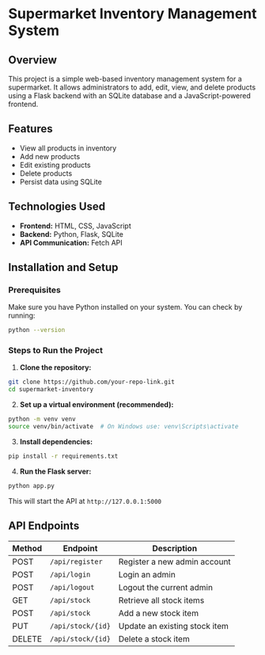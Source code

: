 # Supermarket Inventory Management System

## Overview
This project is a simple web-based inventory management system for a supermarket. It allows administrators to add, edit, view, and delete products using a Flask backend with an SQLite database and a JavaScript-powered frontend.


## Features
- View all products in inventory
- Add new products
- Edit existing products
- Delete products
- Persist data using SQLite

## Technologies Used
- **Frontend:** HTML, CSS, JavaScript
- **Backend:** Python, Flask, SQLite
- **API Communication:** Fetch API

## Installation and Setup

### Prerequisites
Make sure you have Python installed on your system. You can check by running:
```bash
python --version
```

### Steps to Run the Project
1. **Clone the repository:**
```bash
git clone https://github.com/your-repo-link.git
cd supermarket-inventory
```

2. **Set up a virtual environment (recommended):**
```bash
python -m venv venv
source venv/bin/activate  # On Windows use: venv\Scripts\activate
```

3. **Install dependencies:**
```bash
pip install -r requirements.txt
```

4. **Run the Flask server:**
```bash
python app.py
```
This will start the API at `http://127.0.0.1:5000`


## API Endpoints

| Method | Endpoint | Description |
|--------|----------|-------------|
| POST | `/api/register` | Register a new admin account |
| POST | `/api/login` | Login an admin |
| POST | `/api/logout` | Logout the current admin |
| GET | `/api/stock` | Retrieve all stock items |
| POST | `/api/stock` | Add a new stock item |
| PUT | `/api/stock/{id}` | Update an existing stock item |
| DELETE | `/api/stock/{id}` | Delete a stock item |
